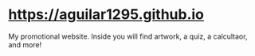 # https://aguilar1295.github.io
My promotional website. Inside you will find artwork, a quiz, a calcultaor, and more!
